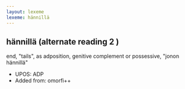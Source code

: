 ```yaml
---
layout: lexeme
lexeme: hännillä
---
```


## hännillä (alternate reading 2 )

end, "tails", as adposition, genitive complement or possessive, "jonon hännillä"
* UPOS:  ADP
* Added from:  omorfi++

